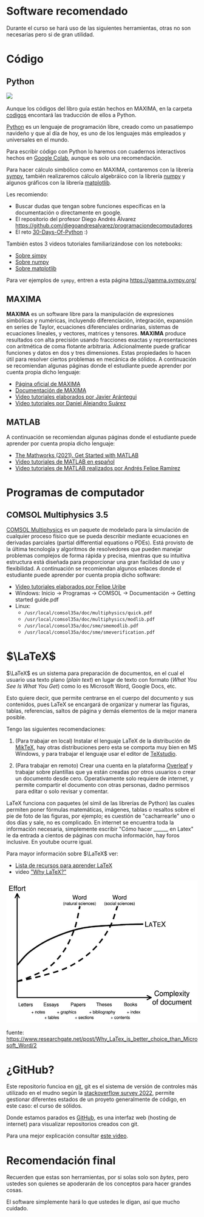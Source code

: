 # Software recomendado 

Durante el curso se hará uso de las siguientes herramientas, otras no son necesarias pero si de gran utilidad.

# Código

## Python

![](https://upload.wikimedia.org/wikipedia/commons/c/c3/Python-logo-notext.svg)

Aunque los códigos del libro guía están hechos en MAXIMA, en la carpeta [codigos](../codigos/) encontará las traducción de ellos a Python.

[Python](https://www.python.org/) es un lenguaje de programación libre, creado como un pasatiempo navideño y que al día de hoy, es uno de los lenguajes más empleados y universales en el mundo. 

Para escribir código con Python lo haremos con cuadernos interactivos hechos en [Google Colab](https://colab.research.google.com/?hl=es), aunque es solo una recomendación.

Para hacer cálculo simbólico como en MAXIMA, contaremos con la librería [sympy](https://www.sympy.org/), también realizaremos cálculo algebráico con la librería [numpy](https://numpy.org/) y algunos gráficos con la librería [matplotlib](https://matplotlib.org/).

Les recomiendo:
* Buscar dudas que tengan sobre funciones específicas en la documentación o directamente en google.
* El repositorio del profesor Diego Andrés Álvarez <https://github.com/diegoandresalvarez/programaciondecomputadores>
* El reto [30-Days-Of-Python](https://github.com/Asabeneh/30-Days-Of-Python) :)

También estos 3 videos tutoriales familiarizándose con los notebooks:
* [Sobre simpy](https://www.youtube.com/watch?v=1yBPEPhq54M&ab_channel=Mr.PSolver)
* [Sobre numpy](https://www.youtube.com/watch?v=DcfYgePyedM&ab_channel=Mr.PSolver)
* [Sobre matplotlib](https://www.youtube.com/watch?v=cTJBJH8hacc&ab_channel=Mr.PSolver)

Para ver ejemplos de ```sympy```, entren a esta página <https://gamma.sympy.org/>


## MAXIMA
**MAXIMA** es un software libre para la manipulación de expresiones simbólicas y numéricas, incluyendo diferenciación, integración, expansión en series de Taylor, ecuaciones diferenciales ordinarias, sistemas de ecuaciones lineales, y vectores, matrices y tensores. **MAXIMA** produce resultados con alta precisión usando fracciones exactas y representaciones con aritmética de coma flotante arbitraria. Adicionalmente puede graficar funciones y datos en dos y tres dimensiones. Estas propiedades lo hacen útil para resolver ciertos problemas en mecánica de sólidos. A continuación se recomiendan algunas páginas donde el estudiante puede aprender por cuenta propia dicho lenguaje:

* [Página oficial de MAXIMA](http://maxima.sourceforge.net/)
* [Documentación de MAXIMA](http://maxima.sourceforge.net/documentation.html)
* [Video tutoriales elaborados por Javier Arántegui](http://vimeo.com/maximajaj)
* [Video tutoriales por Daniel Alejandro Suárez](https://www.youtube.com/playlist?list=PLFk7DOCMKbw_QrywlNmPtCmaNH_wSu28g)




## MATLAB
A continuación se recomiendan algunas páginas donde el estudiante puede aprender por cuenta propia dicho lenguaje:
* [The Mathworks (2021). Get Started with MATLAB](https://www.mathworks.com/help/matlab/getting-started-with-matlab.html)
* [Video tutoriales de MATLAB en español](http://matlablatino.blogspot.com/)
* [Video tutoriales de MATLAB realizados por Andrés Felipe Ramírez](https://www.youtube.com/playlist?list=PLj3KYX7UqPG8uZWqtQ7ZBG1DSou1fLDMS)


# Programas de computador

## COMSOL Multiphysics 3.5
[COMSOL Multiphysics](http://www.comsol.com/) es un paquete de modelado para la simulación de cualquier proceso físico que se pueda describir mediante ecuaciones en derivadas parciales (partial differential equations o PDEs). Está provisto de la última tecnología y algoritmos de resolvedores que pueden manejar problemas complejos de forma rápida y precisa, mientras que su intuitiva estructura está diseñada para proporcionar una gran facilidad de uso y flexibilidad. A continuación se recomiendan algunos enlaces donde el estudiante puede aprender por cuenta propia dicho software:

* [Video tutoriales elaborados por Felipe Uribe](https://vimeo.com/user1637955)
* Windows: Inicio -> Programas -> COMSOL -> Documentación -> Getting started guide.pdf
* Linux:
  * `/usr/local/comsol35a/doc/multiphysics/quick.pdf` 
  * `/usr/local/comsol35a/doc/multiphysics/modlib.pdf`
  * `/usr/local/comsol35a/doc/sme/smemodlib.pdf`
  * `/usr/local/comsol35a/doc/sme/smeverification.pdf`


# $\LaTeX$

$\LaTeX$ es un sistema para preparación de documentos, en el cual el usuario usa texto plano (*plain text*) en lugar de texto con formato (*What You See Is What You Get*) como lo es Microsoft Word, Google Docs, etc. 

Esto quiere decir, que permite centrarse en el cuerpo del documento y sus contenidos, pues LaTeX se encargará de organizar y numerar las figuras, tablas, referencias, saltos de página y demás elementos de la mejor manera posible. 

Tengo las siguientes recomendaciones:

1. (Para trabajar en local) Instalar el lenguaje LaTeX de la distribución de [MikTeX](https://miktex.org/download), hay otras distribuciones pero esta se comporta muy bien en MS Windows, y para trabajar el lenguaje usar el editor de [TeXstudio](https://www.texstudio.org/).

2. (Para trabajar en remoto) Crear una cuenta en la plataforma [Overleaf](https://www.overleaf.com/) y trabajar sobre plantillas que ya están creadas por otros usuarios o crear un documento desde cero. Operativamente solo requiere de internet, y permite compartir el documento con otras personas, dadno permisos para editar o solo revisar y comentar.

LaTeX funciona con paquetes (el símil de las librerías de Python) las cuales permiten poner fórmulas matemáticas, imágenes, tablas o resaltos sobre el pie de foto de las figuras, por ejemplo; es cuestión de "cacharrearle" uno o dos días y sale, no es complicado. En internet se encuentra toda la información necesaria, simplemente escribir "Cómo hacer ______ en Latex" le da entrada a cientos de páginas con mucha información, hay foros inclusive. En youtube ocurre igual.

Para mayor información sobre $\LaTeX$ ver:

* [Lista de recursos para aprender LaTeX](https://tex.stackexchange.com/questions/11/what-are-good-learning-resources-for-a-latex-beginner)
* video ["Why LaTeX?"](https://www.youtube.com/watch?v=9eLjt5Lrocw&list=PLFB8R5rtkrDqI-HER8qio0_XuctRn7rss&index=42&ab_channel=EitanLees) 


![](../figs/LaTeX-vs-Word.jpg)

fuente: <https://www.researchgate.net/post/Why_LaTex_is_better_choice_than_Microsoft_Word/2>



# ¿GitHub?

Este repositorio funcioa en [git](https://git-scm.com/), git es el sistema de versión de controles más utilizado en el mudno según la [stackoverflow survey 2022](https://survey.stackoverflow.co/2022/#technology-version-control), permite gestionar diferentes estados de un proyeto generalmente de código, en este caso: el curso de sólidos. 

Donde estamos parados es [GitHub](), es una interfaz web (hosting de internet) para visualizar repositorios creados con git.

Para una mejor explicación consultar [este video](https://www.youtube.com/embed/DinilgacaWs?start=0&end=52).



# Recomendación final

Recuerden que estas son herramientas, por si solas solo son *bytes*, pero ustedes son quienes se apoderarán de los conceptos para hacer grandes cosas.

El software simplemente hará lo que ustedes le digan, así que mucho cuidado.